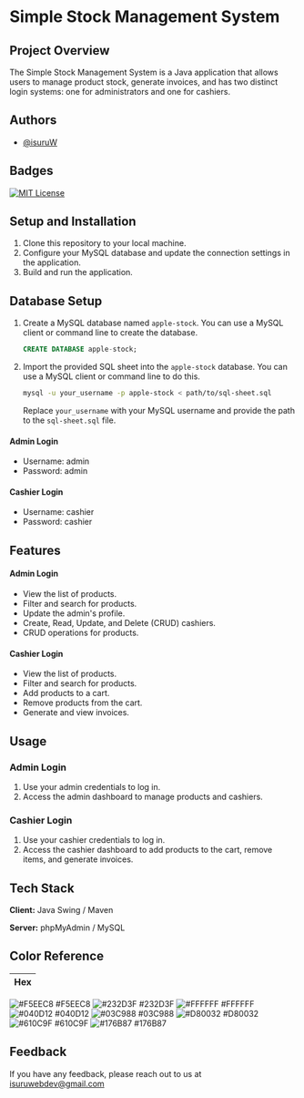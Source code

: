 # Simple Stock Management System

## Project Overview

The Simple Stock Management System is a Java application that allows users to manage product stock, generate invoices, and has two distinct login systems: one for administrators and one for cashiers.

## Authors

- [@isuruW](https://github.com/isuruwebdev)


## Badges

[![MIT License](https://img.shields.io/badge/License-MIT-green.svg)](https://choosealicense.com/licenses/mit/)


## Setup and Installation

1. Clone this repository to your local machine.
2. Configure your MySQL database and update the connection settings in the application.
3. Build and run the application.

## Database Setup

1. Create a MySQL database named `apple-stock`. You can use a MySQL client or command line to create the database.

    ```sql
    CREATE DATABASE apple-stock;
    ```

2. Import the provided SQL sheet into the `apple-stock` database. You can use a MySQL client or command line to do this.

    ```bash
    mysql -u your_username -p apple-stock < path/to/sql-sheet.sql
    ```

    Replace `your_username` with your MySQL username and provide the path to the `sql-sheet.sql` file.

#### Admin Login

- Username: admin
- Password: admin

#### Cashier Login

- Username: cashier
- Password: cashier
## Features

#### Admin Login
- View the list of products.
- Filter and search for products.
- Update the admin's profile.
- Create, Read, Update, and Delete (CRUD) cashiers.
- CRUD operations for products.

#### Cashier Login
- View the list of products.
- Filter and search for products.
- Add products to a cart.
- Remove products from the cart.
- Generate and view invoices.
## Usage

### Admin Login
1. Use your admin credentials to log in.
2. Access the admin dashboard to manage products and cashiers.

### Cashier Login
1. Use your cashier credentials to log in.
2. Access the cashier dashboard to add products to the cart, remove items, and generate invoices.

## Tech Stack

**Client:** Java Swing / Maven

**Server:** phpMyAdmin / MySQL
## Color Reference

 | Hex                                                                |
 | ------------------------------------------------------------------ |
![#F5EEC8](https://via.placeholder.com/10/F5EEC8?text=+) #F5EEC8
![#232D3F](https://via.placeholder.com/10/232D3F?text=+) #232D3F
![#FFFFFF](https://via.placeholder.com/10/FFFFFF?text=+) #FFFFFF
![#040D12](https://via.placeholder.com/10/040D12?text=+) #040D12 
![#03C988](https://via.placeholder.com/10/03C988?text=+) #03C988
![#D80032](https://via.placeholder.com/10/D80032?text=+) #D80032
![#610C9F](https://via.placeholder.com/10/610C9F?text=+) #610C9F 
![#176B87](https://via.placeholder.com/10/176B87?text=+) #176B87 


## Feedback

If you have any feedback, please reach out to us at isuruwebdev@gmail.com

